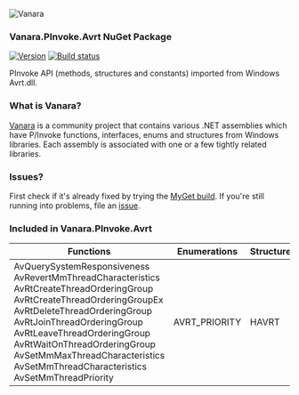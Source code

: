 ﻿![Vanara](https://raw.githubusercontent.com/dahall/Vanara/master/docs/icons/VanaraHeading.png)
### **Vanara.PInvoke.Avrt NuGet Package**
[![Version](https://img.shields.io/nuget/v/Vanara.PInvoke.Avrt?label=NuGet&style=flat-square)](https://github.com/dahall/Vanara/releases)
[![Build status](https://github.com/dahall/Vanara/actions/workflows/cibuild.yml/badge.svg?branch=master)](https://github.com/dahall/Vanara/actions/workflows/cibuild.yml)

PInvoke API (methods, structures and constants) imported from Windows Avrt.dll.

### **What is Vanara?**

[Vanara](https://github.com/dahall/Vanara) is a community project that contains various .NET assemblies which have P/Invoke functions, interfaces, enums and structures from Windows libraries. Each assembly is associated with one or a few tightly related libraries.

### **Issues?**

First check if it's already fixed by trying the [MyGet build](https://www.myget.org/feed/Packages/vanara).
If you're still running into problems, file an [issue](https://github.com/dahall/Vanara/issues).

### **Included in Vanara.PInvoke.Avrt**

Functions | Enumerations | Structures
--- | --- | ---
AvQuerySystemResponsiveness AvRevertMmThreadCharacteristics AvRtCreateThreadOrderingGroup AvRtCreateThreadOrderingGroupEx AvRtDeleteThreadOrderingGroup AvRtJoinThreadOrderingGroup AvRtLeaveThreadOrderingGroup AvRtWaitOnThreadOrderingGroup AvSetMmMaxThreadCharacteristics AvSetMmThreadCharacteristics AvSetMmThreadPriority  | AVRT_PRIORITY            | HAVRT           
